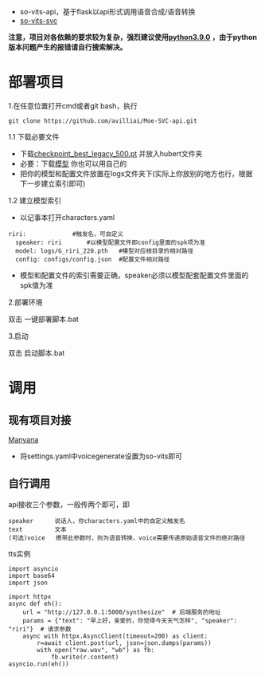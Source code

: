 - so-vits-api，基于flask以api形式调用语音合成/语音转换
- [so-vits-svc](https://github.com/svc-develop-team/so-vits-svc/tree/Moe-SVC?tab=readme-ov-file)

**注意，项目对各依赖的要求较为复杂，强烈建议使用[python3.9.0](https://github.com/avilliai/wReply/releases/tag/yirimirai-Bot) ，由于python版本问题产生的报错请自行搜索解决。**
# 部署项目
1.在任意位置打开cmd或者git bash，执行
```
git clone https://github.com/avilliai/Moe-SVC-api.git
```
1.1 下载必要文件
- 下载[checkpoint_best_legacy_500.pt](https://ibm.ent.box.com/s/z1wgl1stco8ffooyatzdwsqn2psd9lrr) 并放入hubert文件夹
- 必要：下载[模型](https://huggingface.co/TachibanaKimika/so-vits-svc-4.0-models) 你也可以用自己的
- 把你的模型和配置文件放置在logs文件夹下(实际上你放别的地方也行，根据下一步建立索引即可)

1.2 建立模型索引
- 以记事本打开characters.yaml
```
riri:             #触发名，可自定义
  speaker: riri       #以模型配置文件即config里面的spk项为准
  model: logs/G_riri_220.pth   #模型对应根目录的相对路径
  config: configs/config.json  #配置文件相对路径
```
- 模型和配置文件的索引需要正确，speaker必须以模型配套配置文件里面的spk值为准

2.部署环境

双击 一键部署脚本.bat

3.启动

双击 启动脚本.bat
# 调用
## 现有项目对接
[Manyana](https://github.com/avilliai/Manyana)
- 将settings.yaml中voicegenerate设置为so-vits即可
## 自行调用
api接收三个参数，一般传两个即可，即
```
speaker      说话人，你characters.yaml中的自定义触发名
text         文本
(可选)voice   携带此参数时，则为语音转换，voice需要传递原始语音文件的绝对路径    
```
tts实例
```
import asyncio
import base64
import json

import httpx
async def eh():
    url = "http://127.0.0.1:5000/synthesize"  # 后端服务的地址
    params = {"text": "早上好，亲爱的，你觉得今天天气怎样", "speaker": "riri"}  # 请求参数
    async with httpx.AsyncClient(timeout=200) as client:
        r=await client.post(url, json=json.dumps(params))
        with open("raw.wav", "wb") as fb:
            fb.write(r.content)
asyncio.run(eh())
```

